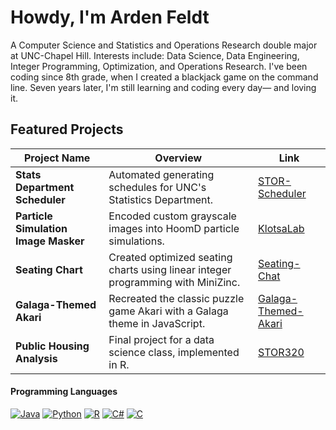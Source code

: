 # Howdy, I'm Arden Feldt
A Computer Science and Statistics and Operations Research double major at UNC-Chapel Hill.
Interests include: Data Science, Data Engineering, Integer Programming, Optimization, and Operations Research.
I've been coding since 8th grade, when I created a blackjack game on the command line. Seven years later, I'm still learning and coding every day— and loving it.

## Featured Projects

| Project Name                        | Overview                                                                          | Link                                                                 |
|-------------------------------------|------------------------------------------------------------------------------------|----------------------------------------------------------------------|
| **Stats Department Scheduler**      | Automated generating schedules for UNC's Statistics Department.                    | [STOR-Scheduler](https://github.com/Arden-Feldt/STOR-Scheduler)               |
| **Particle Simulation Image Masker** | Encoded custom grayscale images into HoomD particle simulations.                   | [KlotsaLab](https://github.com/Arden-Feldt/KlotsaLab)                    |
| **Seating Chart**                   | Created optimized seating charts using linear integer programming with MiniZinc.  | [Seating-Chat](https://github.com/Arden-Feldt/Seating-Chart)                |
| **Galaga-Themed Akari**             | Recreated the classic puzzle game Akari with a Galaga theme in JavaScript.         | [Galaga-Themed-Akari](https://github.com/Arden-Feldt/Galaga-Themed-Akari)          |
| **Public Housing Analysis**         | Final project for a data science class, implemented in R.                          | [STOR320](https://github.com/Arden-Feldt/STOR320)                      |




#### Programming Languages
[![Java](https://img.shields.io/badge/Java-%23ED8B00.svg?logo=openjdk&logoColor=white)](#)
[![Python](https://img.shields.io/badge/Python-3776AB?logo=python&logoColor=fff)](#)
[![R](https://img.shields.io/badge/R-%23276DC3.svg?logo=r&logoColor=white)](#)
[![C#](https://custom-icon-badges.demolab.com/badge/C%23-%23239120.svg?logo=cshrp&logoColor=white)](#)
[![C](https://img.shields.io/badge/C-00599C?logo=c&logoColor=white)](#)

<!--

[![Unity](https://img.shields.io/badge/Unity-%23000000.svg?logo=unity&logoColor=white)](#)
[![LinkedIn](https://img.shields.io/badge/Linkedin-%230077B5.svg?logo=linkedin&logoColor=white)](#)
[![LinkedIn](https://img.shields.io/badge/LinkedIn-0A66C2?logo=linkedin&logoColor=fff)](#)

-->
